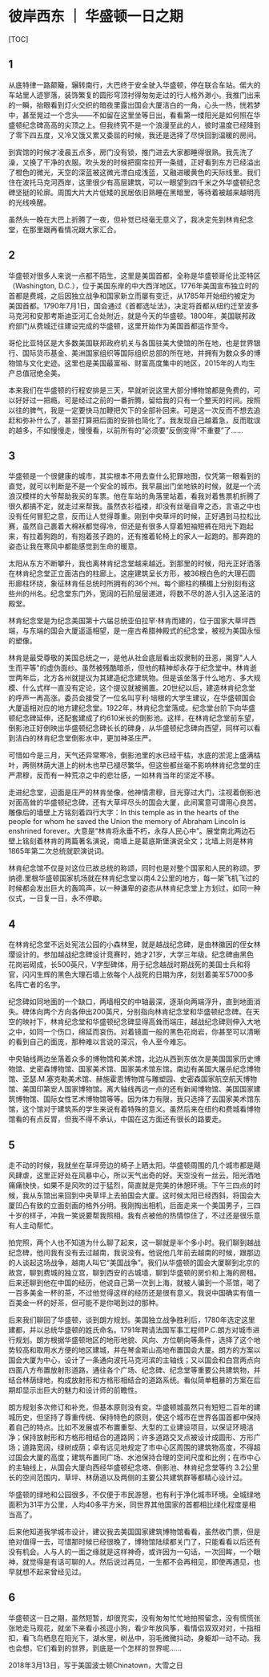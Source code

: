 # 彼岸西东 ｜ 华盛顿一日之期

[TOC]

## 1

从底特律一路颠簸，辗转南行，大巴终于安全驶入华盛顿，停在联合车站。偌大的车站里人迹寥落，装饰繁复的圆形穹顶衬得匆匆走过的行人格外渺小。我推门出来的一瞬，抬眼看到灯火交织的暗夜里露出国会大厦洁白的一角，心头一热，恍若梦中，甚至晃过一个念头——不如留在这里坐等日出，看看第一缕阳光是如何照在华盛顿纪念碑高高的尖顶之上。但我终究不是一个浪漫至此的人，彼时温度已经降到了零下四五度，又冷又饿又累又委屈的时候，我还是选择了尽快回到温暖的房间。

 

到宾馆的时候才凌晨五点多，房门没有锁，推门进去大家都睡得很熟。我先洗了澡，又换了干净的衣服。吹头发的时候把窗帘拉开一条缝，正好看到东方已经溢出了橙色的微光，天空的深蓝被这微光漂白成浅蓝，又融进暖黄色的天际线里。我们住在波托马克河西岸，这里很少有高层建筑，可以一眼望到四千米之外华盛顿纪念碑坚挺的轮廓。周围大片大片低矮的民居依旧熟睡在黑暗里，等待着被越来越明亮的光线唤醒。

 

虽然头一晚在大巴上折腾了一夜，但补觉已经毫无意义了，我决定先到林肯纪念堂，在那里跟再看情况跟大家汇合。

## 2

华盛顿对很多人来说一点都不陌生，这里是美国首都，全称是华盛顿哥伦比亚特区（Washington, D.C.），位于美国东岸的中大西洋地区。1776年美国宣布独立时的首都是费城，之后因独立战争和国家新立而屡有变迁，从1785年开始纽约被定为美国首都。1790年7月1日，国会通过《首都选址法》，决定将首都从纽约迁至波多马克河和安那考斯迪亚河汇合处附近，就是今天的华盛顿。1800年，美国联邦政府部门从费城迁往建设完成的华盛顿，这里开始作为美国首都运作至今。

 

哥伦比亚特区是大多数美国联邦政府机关与各国驻美大使馆的所在地，也是世界银行、国际货币基金、美洲国家组织等国际组织总部的所在地，并拥有为数众多的博物馆与文化史迹。这里也是美国最富裕、财富高度集中的地区，2015年的人均生产总值冠绝全美。

 

本来我们在华盛顿的行程安排是三天，早就听说这里大部分博物馆都是免费的，可以好好过一把瘾。可是经过之前的一番折腾，留给我的只有一个整天的时间。按照以往的脾气，我是一定要快马加鞭把欠下的全部补回来。可是这一次反而不想去追赶和弥补什么了，甚至打算把后面的安排也简化了。我发现自己越着急，反而耽误的越多，不如慢慢走，慢慢看，以前所有的“必须要”反倒变得“不重要”了……

## 3

华盛顿是一个很健康的城市，其实根本不用去查什么犯罪地图，仅凭第一眼看到的直觉，就可以判断是不是一个安全的城市。我早晨出门坐地铁的时候，就是一个流浪汉模样的大爷帮助我买的车票。他在车站的角落里站着，看我对着售票机折腾了很久都搞不定，就走过来帮我。虽然衣衫褴褛，却没有丝毫自卑之态，言语之中也没有任何冒犯之意，反而让人觉得尊重。刚到中央草坪的时候，正好遇到马拉松比赛，虽然自己裹着大棉袄都觉得冷，但还是有很多人穿着短袖短裤在阳光下跑起来，有拉着狗跑的，有抱着孩子跑的，还有推着轮椅上的家人一起跑的。那奔跑的姿态让我在寒风中都能感觉到生命的暖意。

 

太阳从东方不断攀升，我也离林肯纪念堂越来越近。到那里的时候，阳光正好洒落在林肯纪念堂正立面洁白的柱廊上。这座建筑呈长方形，被36根白色的大理石圆形廊柱环绕，象征林肯任总统时所拥有的36个州。每个廊柱的横楣上分别刻有这些州的州名。纪念堂东门外，宽阔的石阶层层递进，将数不尽的游人引入这圣洁的殿堂。

 

林肯纪念堂是为纪念美国第十六届总统亚伯拉罕·林肯而建的，位于国家大草坪西端，与东端的国会大厦遥遥相望，是一座古希腊神殿式的纪念堂，被视为美国永恒的塑像。

 

林肯是最受尊敬的美国总统之一，是他从社会底层看出奴隶制的丑恶，揭穿"人人生而平等"的虚伪面纱。虽然被残酷暗杀，但他的精神却永存于纪念堂中。林肯逝世两年后，北方各州就提议为其建造纪念建筑物。但是该坐落于什么地方、多大规模、什么式样一直没有定论，这个提议就被搁置。20世纪以后，建造林肯纪念堂的呼声一再高涨。委员会接受了一位名叫亨利·培根的大学生建议，在华盛顿国会大厦遥相对应的地方建纪念堂。1922年，林肯纪念堂落成。纪念堂台阶下向华盛顿纪念碑延伸，还配套建成了约610米长的倒影池。这样，在林肯纪念堂前东望，倒影池正好倒映出华盛顿纪念碑长长的碑身，从华盛顿纪念碑向西望，同样可以看到洁白的林肯纪念堂倒影水中，更加神圣庄严。

 

可惜如今是三月，天气还异常寒冷，倒影池里的水已经干枯，水底的淤泥上盛满枯叶，两侧林荫大道上的树木也早已褪尽繁华。但这些都丝毫不影响林肯纪念堂的庄严肃穆，反而有一种荒凉之中的悲壮感，一如林肯当年的坚定不移。

  

走进纪念堂，迎面是庄严的林肯坐像，他神情肃穆，目光穿过大门，注视着倒影池对面高耸的华盛顿纪念碑，还有大草坪尽头的国会大厦，此间寓意可谓用心良苦。雕像后的墙壁上方铭刻着四行大字：In this temple as in the hearts of the people for whom he saved the Union the memory of Abraham Lincoln is enshrined forever。大意是“林肯将永垂不朽，永存人民心中”。展堂南北两边石壁上铭刻着林肯的两篇著名演说，南墙上是葛底斯堡演说全文；北墙上则是林肯1865年第二次总统就职演说词。

 

林肯纪念馆不仅是对这位已故总统的称颂，同时也是对整个国家和人民的称颂。罗纳德.里根华盛顿国家机场就在林肯纪念堂以南4.2公里的地方，每一架飞机飞过的时候都会发出巨大的轰鸣声，以一种谦卑的姿态从林肯纪念堂上方划过，如同一种仪式，一日复一日，永不停歇。

## 4

在林肯纪念堂不远处宪法公园的小森林里，就是越战纪念碑，是由林徽因的侄女林璎设计的。参加越战纪念碑设计竞赛时，她才21岁，大学三年级。纪念碑由黑色花岗岩砌成，长500英尺，V字型碑体，用于纪念越战时期战死的美国士兵和将官，闪闪生辉的黑色大理石墙上依每个人战死的日期为序，刻划着美军57000多名阵亡者的名字。

 

纪念碑如同地面的一个缺口，两墙相交的中轴最深，逐渐向两端浮升，直到地面消失。碑体向两个方向各伸出200英尺，分别指向林肯纪念堂和华盛顿纪念碑。在天空的映衬下，林肯纪念堂和华盛顿纪念碑显得高耸而端庄，越战纪念碑则伸入大地之中，如同一个伤口，绵延而哀伤。对着镜面一般的黑色花岗岩，你甚至可以清晰的看到自己的面庞，那种难以言说的深沉，令人至今难忘。

 

中央轴线两边坐落着众多的博物馆和美术馆，北边从西到东依次是美国国家历史博物馆、史密森博物馆、国家美术馆、国家美术馆东馆。南边有美国大屠杀纪念博物馆、亚瑟.M.塞克勒美术馆、赫施霍恩博物馆与雕塑园、史密森国家航空航天博物馆、美国印第安人国家博物馆。离大轴线再远一点的还有新闻博物馆、美国国家建筑博物馆、国际女性艺术博物馆等等。因为体力有限，我只选择了去国家美术馆东馆，这个馆对于建筑系的学生来说有着特殊的意义。虽然后来在纽约和费城看博物馆看的有点反胃，但我不得不承认，中国在这方面还有很长的路要走。

## 5

走不动的时候，我就坐在草坪旁边的椅子上晒太阳。华盛顿周围的几个城市都是飓风肆虐，这里正好处在风暴中心，所以天气出奇的好。天空没有一丝云，阳光洒地痛痛快快，如果不是风吹的过于猛烈，简直就是完美的休憩环境。下午三四点的时候，我从东馆出来回到中央草坪上去拍国会大厦。这时候太阳已经西斜，将国会大厦凹凸有致的立面刻画的格外分明。我刚掏出相机，后面走来一个美国男子，三四十岁的样子，冲我一笑说要帮我照相。我有点被他的热情惊住了，不过还是很乐意有人主动帮忙。

 

拍完照，两个人也不知道为什么聊了起来，这一聊就是半个多小时。我们聊到越战纪念碑，他问我有没有去过越南，我说没有。他说他几年前去越南的时候，跟那边的人谈起这场战争，越南人叫它“美国战争”。我们从华盛顿的国会大厦聊到北京的故宫，聊到费城的独立宫，聊到西安的古城墙，聊到华盛顿的房价和上海的房租。后来还聊到他在中国的经历，他说自己第一次到上海，就被人骗到一个茶馆，喝了一百多美金一杯的茶，不过他觉得这样的经历还是很有意义。我说中国确实有值一百美金一杯的好茶，但可能不是你喝到过的那种。

 

后来我们聊回了华盛顿，谈到朗方规划。美国独立战争胜利后，1780年选定这里建都，并以总统华盛顿的姓氏命名。1791年聘请法国军事工程师P.C.朗方对城市进行规划。朗方根据华盛顿地区的地形地貌、风向、方位朝向等条件，选择了这个地势较高和取用水方便的地区建城，并在琴金斯山高地布置国会大厦。朗方的方案以国会大厦为中心，设计了一条通向波托马克河滨的主轴线；又以国会和白宫两点向四面八方布置放射形道路，通往各个广场、纪念碑、纪念堂等重要公共建筑物，并结合林荫绿地，构成放射形和方格形相结合的道路系统。看似简单粗暴的方案在后期却显示出巨大的魅力和设计师的前瞻性。

 

朗方规划多次修订和补充，但基本原则没有变。华盛顿城虽然只有短短二百年的建城历史，但坚持了尊重传统、保持特色的原则，使这个城市在世界各国首都中保持着自己的特点。比如不发展或不布置重型、大型的工业建设项目，以保证环境洁净；保持放射形和方格形相结合的道路网；许多道路交叉点被设计成圆形、方形广场；道路宽阔，绿树成荫；卓有远见地规定了市中心区周围的建筑物高度，不得超过国会大厦的高度；建筑布置同广场、水池保持合理的空间尺度和比例；在市中心的主轴线上，从国会大厦向西经华盛顿纪念塔、倒影池、林肯纪念堂等约 3.2公里长的空间范围内，草坪、林荫道以及两侧的主要公共建筑群等都精心设计过。

 

华盛顿的绿地和公园很多，不仅便于市民游憩，也有利于净化城市环境。全城绿地面积为31平方公里，人均40多平方米，同世界其他国家的首都相比绿化程度是相当高了。

 

后来他知道我学城市设计，建议我去美国国家建筑博物馆看看，虽然收门票，但是绝对值得一去，可惜那时候已经很晚了，博物馆陆续都关门了，只能看看以后还有没有机会。人与人的一面之缘就是这样神奇，或许因为一句话，一次回眸，一个眼神，就觉得是有话可聊的人。然后说过再见，一生都不会再相见，即使再遇见，也早就想不起来曾经见过。

## 6

华盛顿这一日之期，虽然短暂，却很充实，没有匆匆忙忙地拍照留念，没有慌慌张张地走马观花，就坐下来看小孩逗小狗，看少年放风筝，看情侣双双对对，十指相扣，看飞鸟栖息在阳光下，湖水里，树丛中，羽毛微微抖动，身躯却一动不动。我也会想，它们看到的世界，到底是一个怎样的世界呢……

2018年3月13日，写于美国波士顿Chinatown，大雪之日